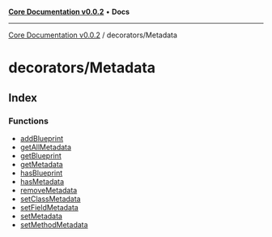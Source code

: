 [**Core Documentation v0.0.2**](../../README.md) • **Docs**

***

[Core Documentation v0.0.2](../../modules.md) / decorators/Metadata

# decorators/Metadata

## Index

### Functions

- [addBlueprint](functions/addBlueprint.md)
- [getAllMetadata](functions/getAllMetadata.md)
- [getBlueprint](functions/getBlueprint.md)
- [getMetadata](functions/getMetadata.md)
- [hasBlueprint](functions/hasBlueprint.md)
- [hasMetadata](functions/hasMetadata.md)
- [removeMetadata](functions/removeMetadata.md)
- [setClassMetadata](functions/setClassMetadata.md)
- [setFieldMetadata](functions/setFieldMetadata.md)
- [setMetadata](functions/setMetadata.md)
- [setMethodMetadata](functions/setMethodMetadata.md)
